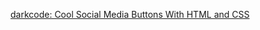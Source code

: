 ﻿[darkcode: Cool Social Media Buttons With HTML and CSS](https://www.darkcode.info/2017/09/cool-social-media-buttons-with-html-and.html)